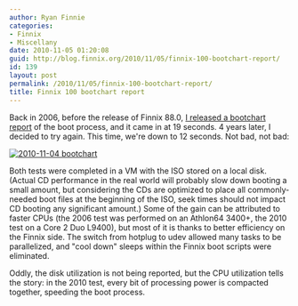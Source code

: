 ```yaml
---
author: Ryan Finnie
categories:
- Finnix
- Miscellany
date: 2010-11-05 01:20:08
guid: http://blog.finnix.org/2010/11/05/finnix-100-bootchart-report/
id: 139
layout: post
permalink: /2010/11/05/finnix-100-bootchart-report/
title: Finnix 100 bootchart report
---
```

Back in 2006, before the release of Finnix 88.0, [I released a bootchart report](http://blog.finnix.org/2006/07/16/finnix-and-bootcharts/) of the boot process, and it came in at 19 seconds. 4 years later, I decided to try again. This time, we're down to 12 seconds. Not bad, not bad:
  
<!--more-->


  
[<img src="http://www.finnix.org/w/images/b/bc/2010-11-04_bootchart.png" alt="2010-11-04 bootchart" border="0" />](http://www.finnix.org/Image:2010-11-04_bootchart.png)

Both tests were completed in a VM with the ISO stored on a local disk. (Actual CD performance in the real world will probably slow down booting a small amount, but considering the CDs are optimized to place all commonly-needed boot files at the beginning of the ISO, seek times should not impact CD booting any significant amount.) Some of the gain can be attributed to faster CPUs (the 2006 test was performed on an Athlon64 3400+, the 2010 test on a Core 2 Duo L9400), but most of it is thanks to better efficiency on the Finnix side. The switch from hotplug to udev allowed many tasks to be parallelized, and "cool down" sleeps within the Finnix boot scripts were eliminated.

Oddly, the disk utilization is not being reported, but the CPU utilization tells the story: in the 2010 test, every bit of processing power is compacted together, speeding the boot process.
